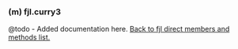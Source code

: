 ### (m) fjl.curry3
@todo - Added documentation here.
[Back to fjl direct members and methods list.](#members-and-methods)
